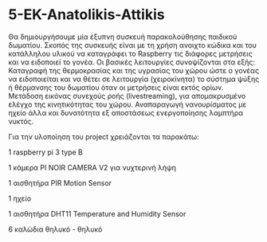 # 5-EK-Anatolikis-Attikis
Θα δημιουργήσουμε μία έξυπνη συσκευή παρακολούθησης παιδικού δωματίου.
Σκοπός της συσκευής είναι με τη χρήση ανοιχτο κώδικα και του κατάλληλου υλικού να καταγράφει το Raspberry τις διάφορες μετρήσεις και να ειδοποιεί το γονέα.
Οι βασικές λειτουργίες συνοψίζονται στα εξής: Καταγραφή της θερμοκρασίας και της υγρασίας του χώρου ώστε ο γονέας να ειδοποιείται και  να θέτει σε λειτουργία (χειροκίνητα) το σύστημα ψύξης ή θέρμανσης του δωματίου όταν οι μετρήσεις είναι εκτός ορίων. Μετάδοση εικόνας συνεχούς ροής (livestreaming), για απομακρυσμένο ελέγχο της κινητικότητας του χώρου.
Αναπαραγωγή νανουρίσματος με ηχείο άλλα και δυνατότητα εξ αποστάσεως ενεργοποίησης λαμπτήρα νυκτός.

Για την υλοποίηση του project χρειάζονται τα παρακάτω:

1 raspberry pi 3 type B

1 κάμερα PI NOIR CAMERA V2 για νυχτερινή λήψη 

1 αισθητήρα PIR Motion Sensor

1 ηχείο 

1 αισθητήρα DHT11 Temperature and Humidity Sensor

6 καλώδια θηλυκό - θηλυκό
